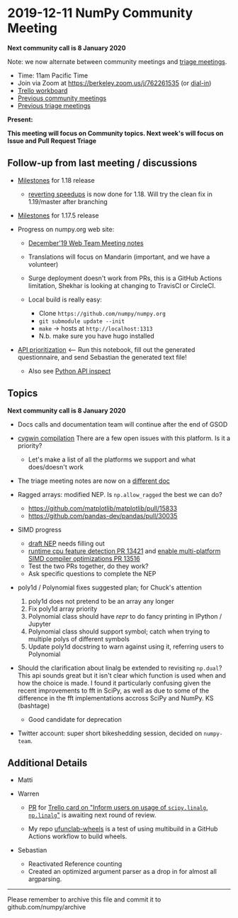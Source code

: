 # 2019-12-11 NumPy Community Meeting

**Next community call is 8 January 2020**

Note: we now alternate between community meetings and [triage meetings](https://hackmd.io/68i_JvOYQfy9ERiHgXMPvg).

- Time: 11am Pacific Time
- Join via Zoom at https://berkeley.zoom.us/j/762261535 (or [dial-in](https://berkeley.zoom.us/u/aC3ENhycM))
- [Trello workboard](https://trello.com/b/Azg4fYZH/numpy-at-bids)
- [Previous community meetings](https://github.com/numpy/archive/tree/master/status_meetings)
- [Previous triage meetings](https://github.com/numpy/archive/tree/master/triage_meetings)

**Present:** 

**This meeting will focus on Community topics. Next week's will focus on Issue and Pull Request Triage**

## Follow-up from last meeting / discussions

- [Milestones](https://github.com/numpy/numpy/milestone/69) for 1.18 release
    - [reverting speedups](https://github.com/numpy/numpy/issues/13958) is now done for 1.18. Will try the clean fix in 1.19/master after branching

- [Milestones](https://github.com/numpy/numpy/milestone/78) for 1.17.5 release

- Progress on numpy.org web site:
  - [December'19 Web Team Meeting notes](https://github.com/numpy/archive/blob/master/status_meetings/webteam_meeting2019-12-10.md)

  - Translations will focus on Mandarin (important, and we have a volunteer)
  - Surge deployment doesn't work from PRs, this is a GitHub Actions limitation, Shekhar is looking at changing to TravisCI or CircleCI.
  - Local build is really easy:
      - Clone `https://github.com/numpy/numpy.org`
      - `git submodule update --init`
      - `make` -> hosts at `http://localhost:1313`
      - N.b. make sure you have hugo installed

- [API prioritization](https://gist.github.com/seberg/0fcd995a34ee31a9b7fe7bbc924b7c8f) <-- Run this notebook, fill out the generated questionnaire, and send Sebastian the generated text file!
  - Also see [Python API inspect](https://github.com/Quansight-Labs/python-api-inspect)

## Topics

**Next community call is 8 January 2020**

- Docs calls and documentation team will continue after the end of GSOD
 
- [cygwin compilation](https://github.com/numpy/numpy/issues?utf8=%E2%9C%93&q=is%3Aopen+cygwin+) There are a few open issues with this platform. Is it a priority?
  - Let's make a list of all the platforms we support and what does/doesn't work

- The triage meeting notes are now on a [different doc](https://hackmd.io/68i_JvOYQfy9ERiHgXMPvg)

 - Ragged arrays: modified NEP. Is `np.allow_ragged` the best we can do?
    - https://github.com/matplotlib/matplotlib/pull/15833
    - https://github.com/pandas-dev/pandas/pull/30035

- SIMD progress
  - [draft NEP](https://github.com/mattip/numpy/pull/42) needs filling out
  - [runtime cpu feature detection PR 13421](https://github.com/numpy/numpy/13421) and [enable multi-platform SIMD compiler optimizations PR 13516](https://github.com/numpy/numpy/pull/13516)
  - Test the two PRs together, do they work?
  - Ask specific questions to complete the NEP

- poly1d / Polynomial fixes suggested plan; for Chuck's attention
  1. poly1d does not pretend to be an array any longer
  2. Fix poly1d array priority
  3. Polynomial class should have _repr_ to do fancy printing in IPython / Jupyter
  4. Polynomial class should support symbol; catch when trying to multiple polys of different symbols
  5. Update poly1d docstring to warn against using it, referring users to Polynomial


- Should the clarification about linalg be extended to revisiting `np.dual`? This api sounds great but it isn't clear which function is used when and how the choice is made. I found it  particularly confusing given the recent improvements to fft in SciPy, as well as due to some of the difference in the fft implementations accross SciPy and NumPy. KS (bashtage)
  - Good candidate for deprecation

- Twitter account: super short bikeshedding session, decided on `numpy-team`.

## Additional Details

- Matti

- Warren
  - [PR](https://github.com/numpy/numpy/pull/14988) for [Trello card on "Inform users on usage of `scipy.linalg`, `np.linalg`"](https://trello.com/c/0rXuCoql/70-inform-users-on-usage-of-scipylinalg-nplinalg) is awaiting next round of review.
      
  - My repo [ufunclab-wheels](https://github.com/WarrenWeckesser/ufunclab-wheels) is a test of using multibuild in a GitHub Actions workflow to build wheels.

- Sebastian
  - Reactivated Reference counting
  - Created an optimized argument parser as a drop in for almost all argparsing.


---

Please remember to archive this file and commit it to github.com/numpy/archive

